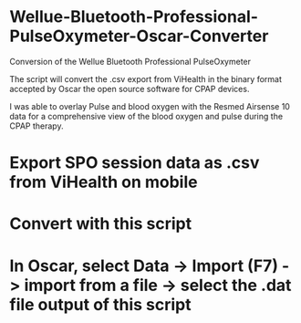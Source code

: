 # Wellue-Bluetooth-Professional-PulseOxymeter-Oscar-Converter
Conversion of the Wellue Bluetooth Professional PulseOxymeter

The script will convert the .csv export from ViHealth in the binary format accepted by Oscar the open source software for CPAP devices.

I was able to overlay Pulse and blood oxygen with the Resmed Airsense 10 data for a comprehensive view of the blood oxygen and pulse during the CPAP therapy.

# Export SPO session data as .csv from ViHealth on mobile
# Convert with this script
# In Oscar, select Data -> Import (F7) -> import from a file -> select the .dat file output of this script
